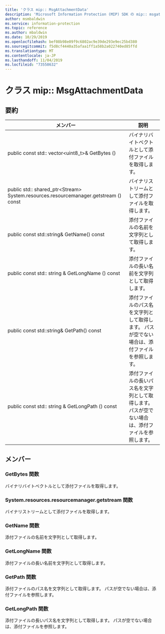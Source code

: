 ```yaml
---
title: 'クラス mip:: MsgAttachmentData'
description: 'Microsoft Information Protection (MIP) SDK の mip:: msgattachmentdata クラスについて説明します。'
author: msmbaldwin
ms.service: information-protection
ms.topic: reference
ms.author: mbaldwin
ms.date: 10/29/2019
ms.openlocfilehash: bef08b98e09f9c6802ac9e39de293e9ec25bd380
ms.sourcegitcommit: f5d8cf4440a35afaa1ff1a58b2a022740ed85ffd
ms.translationtype: MT
ms.contentlocale: ja-JP
ms.lasthandoff: 11/04/2019
ms.locfileid: "73558632"
---
```

# <a name="class-mipmsgattachmentdata"></a>クラス mip:: MsgAttachmentData 
  
## <a name="summary"></a>要約
 メンバー                        | 説明                                
--------------------------------|---------------------------------------------
public const std:: vector\<uint8_t\>& GetBytes ()  |  バイナリバイトベクトルとして添付ファイルを取得します。
public std:: shared_ptr\<Stream\> System.resources.resourcemanager.getstream () const  |  バイナリストリームとして添付ファイルを取得します。
public const std::string& GetName() const  |  添付ファイルの名前を文字列として取得します。
public const std:: string & GetLongName () const  |  添付ファイルの長い名前を文字列として取得します。
public const std::string& GetPath() const  |  添付ファイルのパス名を文字列として取得します。 パスが空でない場合は、添付ファイルを参照します。
public const std:: string & GetLongPath () const  |  添付ファイルの長いパス名を文字列として取得します。 パスが空でない場合は、添付ファイルを参照します。
  
## <a name="members"></a>メンバー
  
### <a name="getbytes-function"></a>GetBytes 関数
バイナリバイトベクトルとして添付ファイルを取得します。
  
### <a name="getstream-function"></a>System.resources.resourcemanager.getstream 関数
バイナリストリームとして添付ファイルを取得します。
  
### <a name="getname-function"></a>GetName 関数
添付ファイルの名前を文字列として取得します。
  
### <a name="getlongname-function"></a>GetLongName 関数
添付ファイルの長い名前を文字列として取得します。
  
### <a name="getpath-function"></a>GetPath 関数
添付ファイルのパス名を文字列として取得します。 パスが空でない場合は、添付ファイルを参照します。
  
### <a name="getlongpath-function"></a>GetLongPath 関数
添付ファイルの長いパス名を文字列として取得します。 パスが空でない場合は、添付ファイルを参照します。